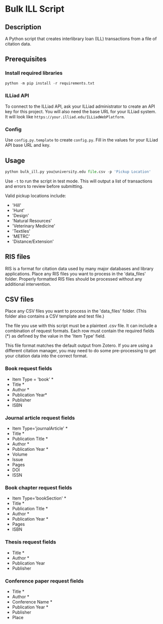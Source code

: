 # Bulk ILL Script
## Description
A Python script that creates interlibrary loan (ILL) transactions from a file of citation data.

## Prerequisites
### Install required libraries
```python
python -m pip install -r requirements.txt
```
### ILLiad API
To connect to the ILLiad API, ask your ILLiad administrator to create an API key for this project. You will also need the base URL for your ILLiad system. It will look like `https://your.illiad.edu/ILLiadWebPlatform`.
### Config
Use `config.py.template` to create `config.py`. Fill in the values for your ILLiad API base URL and key.

## Usage
```python
python bulk_ill.py you@university.edu file.csv -p 'Pickup Location'
```
Use `-t` to run the script in test mode. This will output a list of transactions and errors to review before submitting.

Valid pickup locations include:
* 'Hill'
* 'Hunt'
* 'Design'
* 'Natural Resources'
* 'Veterinary Medicine'
* 'Textiles'
* 'METRC'
* 'Distance/Extension'

## RIS files
RIS is a format for citation data used by many major databases and library applications. Place any RIS files you want to process in the 'data_files' folder. Properly formatted RIS files should be processed without any additional intervention.

## CSV files
Place any CSV files you want to process in the 'data_files' folder. (This folder also contains a CSV template and test file.) 

The file you use with this script must be a plaintext .csv file. It can include a combination of request formats. Each row must contain the required fields (*) as defined by the value in the 'Item Type' field. 

This file format matches the default output from Zotero. If you are using a different citation manager, you may need to do some pre-processing to get your citation data into the correct format.

### Book request fields
* Item Type = 'book' *
* Title *
* Author *
* Publication Year*
* Publisher
* ISBN

### Journal article request fields
* Item Type='journalArticle' *
* Title *
* Publication Title *
* Author *
* Publication Year *
* Volume
* Issue
* Pages
* DOI
* ISSN

### Book chapter request fields
* Item Type='bookSection' *
* Title *
* Publication Title *
* Author *
* Publication Year *
* Pages
* ISBN

### Thesis request fields
* Title * 
* Author *
* Publication Year
* Publisher

### Conference paper request fields
* Title * 
* Author * 
* Conference Name * 
* Publication Year *
* Publisher
* Place

